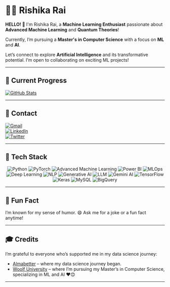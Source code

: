 <!--- Hi there! 👋 I'm Rishika Rai, a passionate Data Scientist and ML Engineer. Let's connect and collaborate! -->

<!--- Hi there! 👋 I'm Rishika Rai, a passionate Data Scientist and ML Engineer. Let's connect and collaborate! -->

# 👩‍💻 Rishika Rai

**HELLO! 🙌**  I'm Rishika Rai, a **Machine Learning Enthusiast** passionate about **Advanced Machine Learning** and **Quantum Theories**!

Currently, I’m pursuing a **Master's in Computer Science** with a focus on **ML** and **AI**.

Let’s connect to explore **Artificial Intelligence** and its transformative potential. I’m open to collaborating on exciting ML projects!

---

## 🌱 Current Progress
[![GitHub Stats](https://github-readme-stats.vercel.app/api?username=Rishika70&show_icons=true&theme=radical)](https://github.com/Rishika70)

---

## 📧 Contact

[![Gmail](https://img.shields.io/badge/Email-rishikarai70%40gmail.com-red)](mailto:rishikarai4488@gmail.com)  
[![LinkedIn](https://img.shields.io/badge/LinkedIn-Rishika%20Rai-blue)](https://www.linkedin.com/in/rishika-rai-058520149/)  
[![Twitter](https://img.shields.io/badge/Twitter-rishikarai70-blue)](https://twitter.com/rishikarai70)

---

## 🚀 Tech Stack

<div align="center">
    <img src="https://img.shields.io/badge/-Python-yellow?style=flat&logo=python&logoColor=white" alt="Python" />
    <img src="https://img.shields.io/badge/-PyTorch-yellow?style=flat&logo=pytorch&logoColor=white" alt="PyTorch" />
    <img src="https://img.shields.io/badge/-Advanced%20Machine%20Learning-blue?style=flat" alt="Advanced Machine Learning" />
    <img src="https://img.shields.io/badge/-Power%20BI-yellow?style=flat&logo=microsoft-power-bi&logoColor=white" alt="Power BI" />
    <img src="https://img.shields.io/badge/-MLOps-green?style=flat" alt="MLOps" />
    <img src="https://img.shields.io/badge/-Deep%20Learning-red?style=flat&logo=tensorflow&logoColor=white" alt="Deep Learning" />
    <img src="https://img.shields.io/badge/-NLP-red?style=flat&logo=natural-language-processing&logoColor=white" alt="NLP" />
    <img src="https://img.shields.io/badge/-Generative%20AI-red?style=flat" alt="Generative AI" />
    <img src="https://img.shields.io/badge/-LLM-blue?style=flat" alt="LLM" />
    <img src="https://img.shields.io/badge/-Gemini%20AI-blue?style=flat" alt="Gemini AI" />
    <img src="https://img.shields.io/badge/-TensorFlow-orange?style=flat&logo=tensorflow&logoColor=white" alt="TensorFlow" />
    <img src="https://img.shields.io/badge/-Keras-orange?style=flat&logo=keras&logoColor=white" alt="Keras" />
    <img src="https://img.shields.io/badge/-MySQL-blue?style=flat&logo=mysql&logoColor=white" alt="MySQL" />
    <img src="https://img.shields.io/badge/-BigQuery-blue?style=flat&logo=google-cloud&logoColor=white" alt="BigQuery" />
</div>

---

## 🌟 Fun Fact
I’m known for my sense of humor. 😄 Ask me for a joke or a fun fact anytime!

---

## 🎓 Credits
I’m grateful to everyone who’s supported me in my data science journey:
- [Almabetter](https://www.almabetter.com/) – where my data science journey began.
- [Woolf University](https://woolf.university/) – where I’m pursuing my Master’s in Computer Science, specializing in ML and AI ❤️😊  

---






